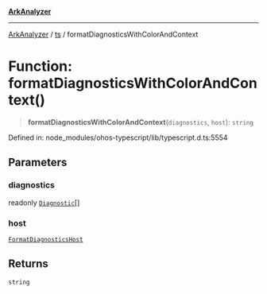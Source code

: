 [**ArkAnalyzer**](../../../../README.md)

***

[ArkAnalyzer](../../../../globals.md) / [ts](../README.md) / formatDiagnosticsWithColorAndContext

# Function: formatDiagnosticsWithColorAndContext()

> **formatDiagnosticsWithColorAndContext**(`diagnostics`, `host`): `string`

Defined in: node\_modules/ohos-typescript/lib/typescript.d.ts:5554

## Parameters

### diagnostics

readonly [`Diagnostic`](../interfaces/Diagnostic.md)[]

### host

[`FormatDiagnosticsHost`](../interfaces/FormatDiagnosticsHost.md)

## Returns

`string`
